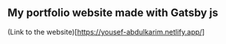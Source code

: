 ## My portfolio website made with Gatsby js

(Link to the website)[https://yousef-abdulkarim.netlify.app/]
